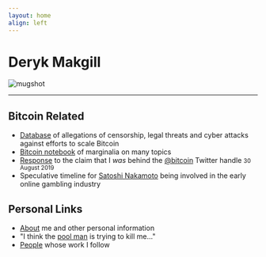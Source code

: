 ```yaml
---
layout: home
align: left
---
```


<h1 class="name glitch" data-text="Deryk Makgill">Deryk Makgill</h1>

<p><img src="https://derykmakgill.github.io/had/assets/img/deryk-makgill-censored.jpg" alt="mugshot" style="
    max-width: 300px;
"></p>

---

## Bitcoin Related

- [Database](/) of allegations of censorship, legal threats and cyber attacks against efforts to scale Bitcoin
- [Bitcoin notebook](/) of marginalia on many topics
- [Response](/) to the claim that I *was* behind the [@bitcoin](https://twitter.com/bitcoin) Twitter handle <small>30 August 2019</small>
- Speculative timeline for [Satoshi Nakamoto](/) being involved in the early online gambling industry

## Personal Links

- [About](/) me and other personal information
- "I think the [pool man](/) is trying to kill me..."
- [People](/) whose work I follow 
